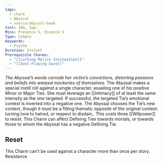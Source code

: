 ```yaml
---
tags:
  - charm
  - Abyssal
  - source/abyssal-book
Cost: 10m, 1wp; 
Mins: Presence 5, Essence 5
Type: Simple
Keywords:
  - Psyche
Duration: Instant
Prerequisite Charms:
  - "[[Lurking Malice Insinuation]]"
  - "[[Soul-Flaying Gaze]]"
---
```

*The Abyssal’s words corrode her victim’s convictions, distorting passions and beliefs into warped mockeries of themselves.*
The Abyssal makes a special instill roll against a single character, assailing one of his positive Minor or Major Ties. She must leverage an [[Intimacy]] of at least the same intensity as the one targeted. If successful, the targeted Tie’s emotional context is inverted into a negative one. The Abyssal chooses the Tie’s new context, though it must be a fitting thematic opposite of the original context: turning love to hatred, or respect to disdain,. This costs three [[Willpower]] to resist.
This Charm can affect Defining Ties towards mortals, or towards those to whom the Abyssal has a negative Defining Tie.
## Reset 
This Charm can’t be used against a character more than once per story.
Resistance